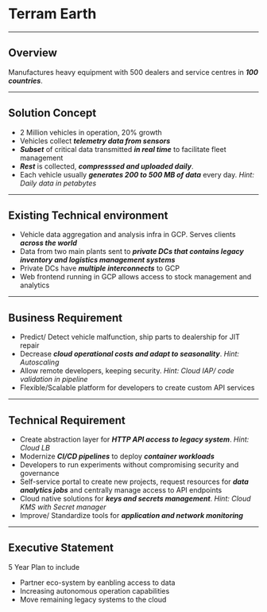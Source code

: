 # **Terram Earth**

---

## **Overview**

Manufactures heavy equipment with 500 dealers and service centres in ***100 countries***. 

---

## **Solution Concept**

 - 2 Million vehicles in operation, 20% growth
 - Vehicles collect ***telemetry data from sensors***
 - ***Subset*** of critical data transmitted ***in real time*** to facilitate fleet management
 - ***Rest*** is collected, ***compresssed and uploaded daily***. 
 - Each vehicle usually ***generates 200 to 500 MB of data*** every day. *Hint: Daily data in petabytes*

---

## **Existing Technical environment**

 - Vehicle data aggregation and analysis infra in GCP. Serves clients ***across the world***
 - Data from two main plants sent to ***private DCs that contains legacy inventory and logistics management systems***
 - Private DCs have ***multiple interconnects*** to GCP
 - Web frontend running in GCP allows access to stock management and analytics

---

## **Business Requirement**

 - Predict/ Detect vehicle malfunction, ship parts to dealership for JIT repair
 - Decrease ***cloud operational costs and adapt to seasonality***. *Hint: Autoscaling*
 - Allow remote developers, keeping security. *Hint: Cloud IAP/ code validation in pipeline*
 - Flexible/Scalable platform for developers to create custom API services

---

## **Technical Requirement**

 - Create abstraction layer for ***HTTP API access to legacy system***. *Hint: Cloud LB*
 - Modernize ***CI/CD pipelines*** to deploy ***container workloads***
 - Developers to run experiments without compromising security and governance
 - Self-service portal to create new projects, request resources for ***data analytics jobs*** and centrally manage access to API endpoints
 - Cloud native solutions for ***keys and secrets management***. *Hint: Cloud KMS with Secret manager*
 - Improve/ Standardize tools for ***application and network monitoring***


---

## **Executive Statement**

5 Year Plan to include
 - Partner eco-system by eanbling access to data
 - Increasing autonomous operation capabilities
 - Move remaining legacy systems to the cloud